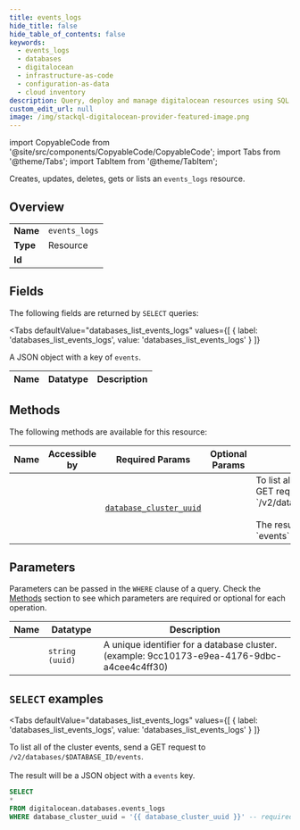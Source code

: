 ```yaml
--- 
title: events_logs
hide_title: false
hide_table_of_contents: false
keywords:
  - events_logs
  - databases
  - digitalocean
  - infrastructure-as-code
  - configuration-as-data
  - cloud inventory
description: Query, deploy and manage digitalocean resources using SQL
custom_edit_url: null
image: /img/stackql-digitalocean-provider-featured-image.png
---
```


import CopyableCode from '@site/src/components/CopyableCode/CopyableCode';
import Tabs from '@theme/Tabs';
import TabItem from '@theme/TabItem';

Creates, updates, deletes, gets or lists an <code>events_logs</code> resource.

## Overview
<table><tbody>
<tr><td><b>Name</b></td><td><code>events_logs</code></td></tr>
<tr><td><b>Type</b></td><td>Resource</td></tr>
<tr><td><b>Id</b></td><td><CopyableCode code="digitalocean.databases.events_logs" /></td></tr>
</tbody></table>

## Fields

The following fields are returned by `SELECT` queries:

<Tabs
    defaultValue="databases_list_events_logs"
    values={[
        { label: 'databases_list_events_logs', value: 'databases_list_events_logs' }
    ]}
>
<TabItem value="databases_list_events_logs">

A JSON object with a key of `events`.

<table>
<thead>
    <tr>
    <th>Name</th>
    <th>Datatype</th>
    <th>Description</th>
    </tr>
</thead>
<tbody>
</tbody>
</table>
</TabItem>
</Tabs>

## Methods

The following methods are available for this resource:

<table>
<thead>
    <tr>
    <th>Name</th>
    <th>Accessible by</th>
    <th>Required Params</th>
    <th>Optional Params</th>
    <th>Description</th>
    </tr>
</thead>
<tbody>
<tr>
    <td><a href="#databases_list_events_logs"><CopyableCode code="databases_list_events_logs" /></a></td>
    <td><CopyableCode code="select" /></td>
    <td><a href="#parameter-database_cluster_uuid"><code>database_cluster_uuid</code></a></td>
    <td></td>
    <td>To list all of the cluster events, send a GET request to<br />`/v2/databases/$DATABASE_ID/events`.<br /><br />The result will be a JSON object with a `events` key.<br /></td>
</tr>
</tbody>
</table>

## Parameters

Parameters can be passed in the `WHERE` clause of a query. Check the [Methods](#methods) section to see which parameters are required or optional for each operation.

<table>
<thead>
    <tr>
    <th>Name</th>
    <th>Datatype</th>
    <th>Description</th>
    </tr>
</thead>
<tbody>
<tr id="parameter-database_cluster_uuid">
    <td><CopyableCode code="database_cluster_uuid" /></td>
    <td><code>string (uuid)</code></td>
    <td>A unique identifier for a database cluster. (example: 9cc10173-e9ea-4176-9dbc-a4cee4c4ff30)</td>
</tr>
</tbody>
</table>

## `SELECT` examples

<Tabs
    defaultValue="databases_list_events_logs"
    values={[
        { label: 'databases_list_events_logs', value: 'databases_list_events_logs' }
    ]}
>
<TabItem value="databases_list_events_logs">

To list all of the cluster events, send a GET request to<br />`/v2/databases/$DATABASE_ID/events`.<br /><br />The result will be a JSON object with a `events` key.<br />

```sql
SELECT
*
FROM digitalocean.databases.events_logs
WHERE database_cluster_uuid = '{{ database_cluster_uuid }}' -- required;
```
</TabItem>
</Tabs>
